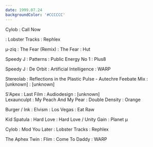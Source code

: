 ```yaml
---
date: 1999.07.24
backgroundColor: '#CCCCCC'
---
```


Cylob : Call Now

: Lobster Tracks : Rephlex

µ-ziq : The Fear (Remix) : The Fear : Hut

Speedy J : Patterns : Public Energy No 1 : Plus8

Speedy J : De Orbit : Artificial Intelligence : WARP

Stereolab : Reflections in the Plastic Pulse - Autechre Feebate Mix : \[unknown\] : \[unknown\]

S'Apex : Last Film : Audiodesign : \[unknown\]  
Lexaunculpt : My Peach And My Pear : Double Density : Orange

Burger / Ink : Elvism : Los Vegas : Eat Raw

Kid Spatula : Hard Love : Hard Love / Unity Gain : Planet µ

Cylob : Mod You Later : Lobster Tracks : Rephlex

The Aphex Twin : Flim : Come To Daddy : WARP